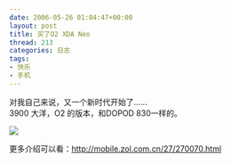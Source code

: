 ```yaml
---
date: 2006-05-26 01:04:47+00:00
layout: post
title: 买了O2 XDA Neo
thread: 213
categories: 日志
tags:
- 快乐
- 手机
---
```


对我自己来说，又一个新时代开始了……  
3900 大洋，O2 的版本，和DOPOD 830一样的。  
  
[![](http://img2.zol.com.cn/product/4_450x337/736/ceHfADEqzocv2.jpg)](http://img2.zol.com.cn/product/4_450x337/736/ceHfADEqzocv2.jpg)  
  
更多介绍可以看：http://mobile.zol.com.cn/27/270070.html
